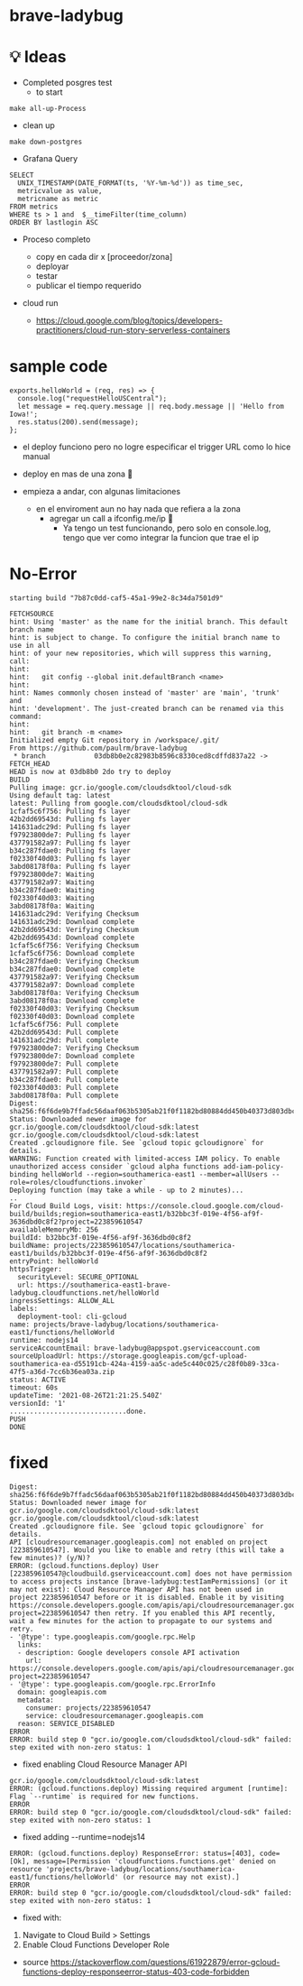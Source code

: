 # brave-ladybug

# 💡 Ideas

- Completed posgres test
  - to start
```
make all-up-Process
```
  - clean up
```
make down-postgres
```

- Grafana Query
```
SELECT
  UNIX_TIMESTAMP(DATE_FORMAT(ts, '%Y-%m-%d')) as time_sec,
  metricvalue as value,
  metricname as metric
FROM metrics
WHERE ts > 1 and  $__timeFilter(time_column)
ORDER BY lastlogin ASC
```


- Proceso completo 
  - copy en cada dir x [proceedor/zona]
  - deployar
  - testar
  - publicar el tiempo requerido

- cloud run
  - https://cloud.google.com/blog/topics/developers-practitioners/cloud-run-story-serverless-containers

# sample code
```
exports.helloWorld = (req, res) => {
  console.log("requestHelloUSCentral");
  let message = req.query.message || req.body.message || 'Hello from Iowa!';
  res.status(200).send(message);
};
```
- el deploy funciono pero no logre especificar el trigger URL como lo hice manual

- deploy en mas de una zona 🎉

- empieza a andar, con algunas limitaciones
    - en el enviroment aun no hay nada que refiera a la zona
        - agregar un call a ifconfig.me/ip 🚧
            - Ya tengo un test funcionando, pero solo en console.log, tengo que ver como integrar la funcion que trae el ip


# No-Error
```
starting build "7b87c0dd-caf5-45a1-99e2-8c34da7501d9"

FETCHSOURCE
hint: Using 'master' as the name for the initial branch. This default branch name
hint: is subject to change. To configure the initial branch name to use in all
hint: of your new repositories, which will suppress this warning, call:
hint: 
hint: 	git config --global init.defaultBranch <name>
hint: 
hint: Names commonly chosen instead of 'master' are 'main', 'trunk' and
hint: 'development'. The just-created branch can be renamed via this command:
hint: 
hint: 	git branch -m <name>
Initialized empty Git repository in /workspace/.git/
From https://github.com/paulrm/brave-ladybug
 * branch            03db8b0e2c82983b8596c8330ced8cdffd837a22 -> FETCH_HEAD
HEAD is now at 03db8b0 2do try to deploy
BUILD
Pulling image: gcr.io/google.com/cloudsdktool/cloud-sdk
Using default tag: latest
latest: Pulling from google.com/cloudsdktool/cloud-sdk
1cfaf5c6f756: Pulling fs layer
42b2dd69543d: Pulling fs layer
141631adc29d: Pulling fs layer
f97923800de7: Pulling fs layer
437791582a97: Pulling fs layer
b34c287fdae0: Pulling fs layer
f02330f40d03: Pulling fs layer
3abd08178f0a: Pulling fs layer
f97923800de7: Waiting
437791582a97: Waiting
b34c287fdae0: Waiting
f02330f40d03: Waiting
3abd08178f0a: Waiting
141631adc29d: Verifying Checksum
141631adc29d: Download complete
42b2dd69543d: Verifying Checksum
42b2dd69543d: Download complete
1cfaf5c6f756: Verifying Checksum
1cfaf5c6f756: Download complete
b34c287fdae0: Verifying Checksum
b34c287fdae0: Download complete
437791582a97: Verifying Checksum
437791582a97: Download complete
3abd08178f0a: Verifying Checksum
3abd08178f0a: Download complete
f02330f40d03: Verifying Checksum
f02330f40d03: Download complete
1cfaf5c6f756: Pull complete
42b2dd69543d: Pull complete
141631adc29d: Pull complete
f97923800de7: Verifying Checksum
f97923800de7: Download complete
f97923800de7: Pull complete
437791582a97: Pull complete
b34c287fdae0: Pull complete
f02330f40d03: Pull complete
3abd08178f0a: Pull complete
Digest: sha256:f6f6de9b7ffadc56daaf063b5305ab21f0f1182bd80884dd450b40373d803dbc
Status: Downloaded newer image for gcr.io/google.com/cloudsdktool/cloud-sdk:latest
gcr.io/google.com/cloudsdktool/cloud-sdk:latest
Created .gcloudignore file. See `gcloud topic gcloudignore` for details.
WARNING: Function created with limited-access IAM policy. To enable unauthorized access consider `gcloud alpha functions add-iam-policy-binding helloWorld --region=southamerica-east1 --member=allUsers --role=roles/cloudfunctions.invoker`
Deploying function (may take a while - up to 2 minutes)...
..
For Cloud Build Logs, visit: https://console.cloud.google.com/cloud-build/builds;region=southamerica-east1/b32bbc3f-019e-4f56-af9f-3636dbd0c8f2?project=223859610547
availableMemoryMb: 256
buildId: b32bbc3f-019e-4f56-af9f-3636dbd0c8f2
buildName: projects/223859610547/locations/southamerica-east1/builds/b32bbc3f-019e-4f56-af9f-3636dbd0c8f2
entryPoint: helloWorld
httpsTrigger:
  securityLevel: SECURE_OPTIONAL
  url: https://southamerica-east1-brave-ladybug.cloudfunctions.net/helloWorld
ingressSettings: ALLOW_ALL
labels:
  deployment-tool: cli-gcloud
name: projects/brave-ladybug/locations/southamerica-east1/functions/helloWorld
runtime: nodejs14
serviceAccountEmail: brave-ladybug@appspot.gserviceaccount.com
sourceUploadUrl: https://storage.googleapis.com/gcf-upload-southamerica-ea-d55191cb-424a-4159-aa5c-ade5c440c025/c28f0b89-33ca-47f5-a36d-7cc6b36ea03a.zip
status: ACTIVE
timeout: 60s
updateTime: '2021-08-26T21:21:25.540Z'
versionId: '1'
.............................done.
PUSH
DONE
```

# fixed
```
Digest: sha256:f6f6de9b7ffadc56daaf063b5305ab21f0f1182bd80884dd450b40373d803dbc
Status: Downloaded newer image for gcr.io/google.com/cloudsdktool/cloud-sdk:latest
gcr.io/google.com/cloudsdktool/cloud-sdk:latest
Created .gcloudignore file. See `gcloud topic gcloudignore` for details.
API [cloudresourcemanager.googleapis.com] not enabled on project 
[223859610547]. Would you like to enable and retry (this will take a 
few minutes)? (y/N)?  
ERROR: (gcloud.functions.deploy) User [223859610547@cloudbuild.gserviceaccount.com] does not have permission to access projects instance [brave-ladybug:testIamPermissions] (or it may not exist): Cloud Resource Manager API has not been used in project 223859610547 before or it is disabled. Enable it by visiting https://console.developers.google.com/apis/api/cloudresourcemanager.googleapis.com/overview?project=223859610547 then retry. If you enabled this API recently, wait a few minutes for the action to propagate to our systems and retry.
- '@type': type.googleapis.com/google.rpc.Help
  links:
  - description: Google developers console API activation
    url: https://console.developers.google.com/apis/api/cloudresourcemanager.googleapis.com/overview?project=223859610547
- '@type': type.googleapis.com/google.rpc.ErrorInfo
  domain: googleapis.com
  metadata:
    consumer: projects/223859610547
    service: cloudresourcemanager.googleapis.com
  reason: SERVICE_DISABLED
ERROR
ERROR: build step 0 "gcr.io/google.com/cloudsdktool/cloud-sdk" failed: step exited with non-zero status: 1
```
- fixed enabling Cloud Resource Manager API


```
gcr.io/google.com/cloudsdktool/cloud-sdk:latest
ERROR: (gcloud.functions.deploy) Missing required argument [runtime]: Flag `--runtime` is required for new functions.
ERROR
ERROR: build step 0 "gcr.io/google.com/cloudsdktool/cloud-sdk" failed: step exited with non-zero status: 1
```
- fixed adding  --runtime=nodejs14



```
ERROR: (gcloud.functions.deploy) ResponseError: status=[403], code=[Ok], message=[Permission 'cloudfunctions.functions.get' denied on resource 'projects/brave-ladybug/locations/southamerica-east1/functions/helloWorld' (or resource may not exist).]
ERROR
ERROR: build step 0 "gcr.io/google.com/cloudsdktool/cloud-sdk" failed: step exited with non-zero status: 1
```
- fixed with:
1. Navigate to Cloud Build > Settings
2. Enable Cloud Functions Developer Role
- source https://stackoverflow.com/questions/61922879/error-gcloud-functions-deploy-responseerror-status-403-code-forbidden